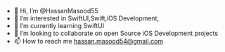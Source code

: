 - 👋 Hi, I’m @HassanMasood55
- 👀 I’m interested in SwiftUI,Swift,iOS Development, 
- 🌱 I’m currently learning SwiftUI
- 💞️ I’m looking to collaborate on open Source iOS Development projects
- 📫 How to reach me hassan.masood54@gmail.com

<!---
HassanMasood55/HassanMasood55 is a ✨ special ✨ repository because its `README.md` (this file) appears on your GitHub profile.
You can click the Preview link to take a look at your changes.
--->
